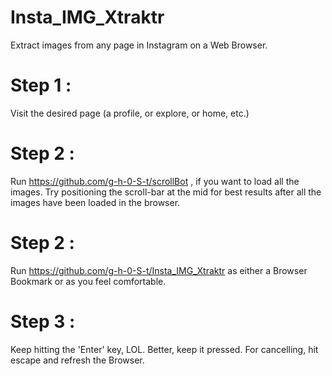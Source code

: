 # Insta_IMG_Xtraktr
Extract images from any page in Instagram on a Web Browser.

# Step 1 :
Visit the desired page (a profile, or explore, or home, etc.)
# Step 2 :
Run https://github.com/g-h-0-S-t/scrollBot , if you want to load all the images. Try positioning the scroll-bar at the mid for best results after all the images have been loaded in the browser.
# Step 2 : 
Run https://github.com/g-h-0-S-t/Insta_IMG_Xtraktr as either a Browser Bookmark or as you feel comfortable.
# Step 3 : 
Keep hitting the 'Enter' key, LOL. Better, keep it pressed. For cancelling, hit escape and refresh the Browser.
